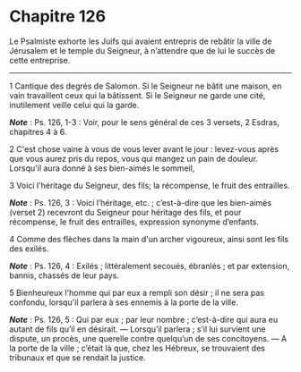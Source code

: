 # Chapitre 126

Le Psalmiste exhorte les Juifs qui avaient entrepris de rebâtir la ville de Jérusalem et le temple du Seigneur, à n’attendre que de lui le succès de cette entreprise.

***

1 Cantique des degrés de Salomon. Si le Seigneur ne bâtit une maison, en vain travaillent ceux qui la bâtissent. Si le Seigneur ne garde une cité, inutilement veille celui qui la garde.

***Note*** :  Ps. 126, 1-3 : Voir, pour le sens général de ces 3 versets, 2 Esdras, chapitres 4 à 6.


2 C'est chose vaine à vous de vous lever avant le jour : levez-vous après que vous aurez pris du repos, vous qui mangez un pain de douleur. Lorsqu'il aura donné à ses bien-aimés le sommeil,


3 Voici l'héritage du Seigneur, des fils; la récompense, le fruit des entrailles.

***Note*** :  Ps. 126, 3 : Voici l’héritage, etc. ; c’est-à-dire que les bien-aimés (verset 2) recevront du Seigneur pour héritage des fils, et pour récompense, le fruit des entrailles, expression synonyme d’enfants.

4 Comme des flèches dans la main d'un archer vigoureux, ainsi sont les fils des exilés.

***Note*** :  Ps. 126, 4 : Exilés ; littéralement secoués, ébranlés ; et par extension, bannis, chassés de leur pays.


5 Bienheureux l'homme qui par eux a rempli son désir ; il ne sera pas confondu, lorsqu'il parlera à ses ennemis à la porte de la ville.

***Note*** :  Ps. 126, 5 : Qui par eux ; par leur nombre ; c’est-à-dire qui aura eu autant de fils qu’il en désirait. ― Lorsqu’il parlera ; s’il lui survient une dispute, un procès, une querelle contre quelqu’un de ses concitoyens. ― A la porte de la ville ; c’était là que, chez les Hébreux, se trouvaient des tribunaux et que se rendait la justice.

